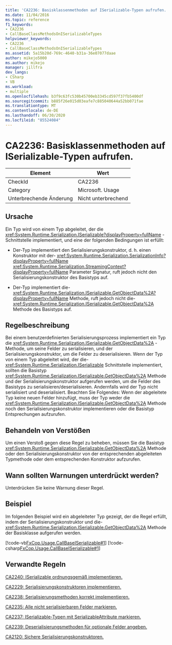 ```yaml
---
title: 'CA2236: Basisklassenmethoden auf ISerializable-Typen aufrufen.'
ms.date: 11/04/2016
ms.topic: reference
f1_keywords:
- CA2236
- CallBaseClassMethodsOnISerializableTypes
helpviewer_keywords:
- CA2236
- CallBaseClassMethodsOnISerializableTypes
ms.assetid: 5a15b20d-769c-4640-b31a-36e07077daae
author: mikejo5000
ms.author: mikejo
manager: jillfra
dev_langs:
- CSharp
- VB
ms.workload:
- multiple
ms.openlocfilehash: b3f9c63fc530b45700eb3345cd597f37fb5400df
ms.sourcegitcommit: b885f26e015d03eafe7c885040644a52bb071fae
ms.translationtype: MT
ms.contentlocale: de-DE
ms.lasthandoff: 06/30/2020
ms.locfileid: "85524084"
---
```

# <a name="ca2236-call-base-class-methods-on-iserializable-types"></a>CA2236: Basisklassenmethoden auf ISerializable-Typen aufrufen.

|Element|Wert|
|-|-|
|CheckId|CA2236|
|Category|Microsoft. Usage|
|Unterbrechende Änderung|Nicht unterbrechend|

## <a name="cause"></a>Ursache
Ein Typ wird von einem Typ abgeleitet, der die <xref:System.Runtime.Serialization.ISerializable?displayProperty=fullName> -Schnittstelle implementiert, und eine der folgenden Bedingungen ist erfüllt:

- Der-Typ implementiert den Serialisierungskonstruktor, d. h. einen Konstruktor mit der- <xref:System.Runtime.Serialization.SerializationInfo?displayProperty=fullName> <xref:System.Runtime.Serialization.StreamingContext?displayProperty=fullName> Parameter Signatur, ruft jedoch nicht den Serialisierungskonstruktor des Basistyps auf.

- Der-Typ implementiert die- <xref:System.Runtime.Serialization.ISerializable.GetObjectData%2A?displayProperty=fullName> Methode, ruft jedoch nicht die- <xref:System.Runtime.Serialization.ISerializable.GetObjectData%2A> Methode des Basistyps auf.

## <a name="rule-description"></a>Regelbeschreibung
Bei einem benutzerdefinierten Serialisierungsprozess implementiert ein Typ die <xref:System.Runtime.Serialization.ISerializable.GetObjectData%2A> -Methode, um seine Felder zu serialisieren, und der Serialisierungskonstruktor, um die Felder zu deserialisieren. Wenn der Typ von einem Typ abgeleitet wird, der die- <xref:System.Runtime.Serialization.ISerializable> Schnittstelle implementiert, sollten die Basistyp <xref:System.Runtime.Serialization.ISerializable.GetObjectData%2A> Methode und der Serialisierungskonstruktor aufgerufen werden, um die Felder des Basistyps zu serialisieren/deserialisieren. Andernfalls wird der Typ nicht serialisiert und deserialisiert. Beachten Sie Folgendes: Wenn der abgeleitete Typ keine neuen Felder hinzufügt, muss der Typ weder die <xref:System.Runtime.Serialization.ISerializable.GetObjectData%2A> Methode noch den Serialisierungskonstruktor implementieren oder die Basistyp Entsprechungen aufzurufen.

## <a name="how-to-fix-violations"></a>Behandeln von Verstößen
Um einen Verstoß gegen diese Regel zu beheben, müssen Sie die Basistyp <xref:System.Runtime.Serialization.ISerializable.GetObjectData%2A> Methode oder den Serialisierungskonstruktor von der entsprechenden abgeleiteten Typmethode oder dem entsprechenden Konstruktor aufzurufen.

## <a name="when-to-suppress-warnings"></a>Wann sollten Warnungen unterdrückt werden?
Unterdrücken Sie keine Warnung dieser Regel.

## <a name="example"></a>Beispiel
Im folgenden Beispiel wird ein abgeleiteter Typ gezeigt, der die Regel erfüllt, indem der Serialisierungskonstruktor und die- <xref:System.Runtime.Serialization.ISerializable.GetObjectData%2A> Methode der Basisklasse aufgerufen werden.

[!code-vb[FxCop.Usage.CallBaseISerializable#1](../code-quality/codesnippet/VisualBasic/ca2236-call-base-class-methods-on-iserializable-types_1.vb)]
[!code-csharp[FxCop.Usage.CallBaseISerializable#1](../code-quality/codesnippet/CSharp/ca2236-call-base-class-methods-on-iserializable-types_1.cs)]

## <a name="related-rules"></a>Verwandte Regeln
[CA2240: ISerializable ordnungsgemäß implementieren.](../code-quality/ca2240.md)

[CA2229: Serialisierungskonstruktoren implementieren.](../code-quality/ca2229.md)

[CA2238: Serialisierungsmethoden korrekt implementieren.](../code-quality/ca2238.md)

[CA2235: Alle nicht serialisierbaren Felder markieren.](../code-quality/ca2235.md)

[CA2237: ISerializable-Typen mit SerializableAttribute markieren.](../code-quality/ca2237.md)

[CA2239: Deserialisierungsmethoden für optionale Felder angeben.](../code-quality/ca2239.md)

[CA2120: Sichere Serialisierungskonstruktoren.](../code-quality/ca2120.md)

